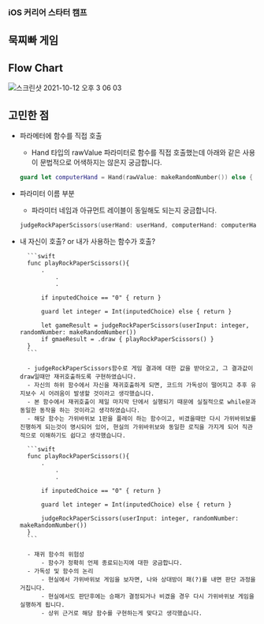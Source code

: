 ### iOS 커리어 스타터 캠프

## 묵찌빠 게임

## Flow Chart
![스크린샷 2021-10-12 오후 3 06 03](https://user-images.githubusercontent.com/83689084/136900701-5df4dc0f-d773-42a7-b4a3-41b0fdf5e005.png)

## 고민한 점
- 파라메터에 함수를 직접 호출
    - Hand 타입의 rawValue 파라미터로 함수를 직접 호출했는데 아래와 같은 사용이 문법적으로 어색하지는 않은지 궁금합니다.
    
    ```swift
    guard let computerHand = Hand(rawValue: makeRandomNumber()) else { return }
    ```
    
- 파라미터 이름 부분
    - 파라미터 네임과 아규먼트 레이블이 동일해도 되는지 궁금합니다.

    ```swift
    judgeRockPaperScissors(userHand: userHand, computerHand: computerHand)
    ```
- 내 자신이 호출? or 내가 사용하는 함수가 호출?
        
        ```swift
        func playRockPaperScissors(){
            .
        		.
        		.
            
            if inputedChoice == "0" { return }
            
            guard let integer = Int(inputedChoice) else { return }
            
            let gameResult = judgeRockPaperScissors(userInput: integer, randomNumber: makeRandomNumber())
            if gmaeResult = .draw { playRockPaperScissors() }
        }
        ```
        
        - judgeRockPaperScissors함수로 게임 결과에 대한 값을 받아오고, 그 결과값이 draw일때만 재귀호출하도록 구현하였습니다.
        - 자신의 하위 함수에서 자신을 재귀호출하게 되면, 코드의 가독성이 떨어지고 추후 유지보수 시 어려움이 발생할 것이라고 생각했습니다.
        - 본 함수에서 재귀호출이 제일 마지막 단에서 실행되기 때문에 실질적으로 while문과 동일한 동작을 하는 것이라고 생각하였습니다.
        - 해당 함수는 가위바위보 1판을 플레이 하는 함수이고, 비겼을때만 다시 가위바위보를 진행하게 되는것이 명시되어 있어, 현실의 가위바위보와 동일한 로직을 가지게 되어 직관적으로 이해하기도 쉽다고 생각했습니다.
        
        ```swift
        func playRockPaperScissors(){
            .
        		.
        		.
            
            if inputedChoice == "0" { return }
            
            guard let integer = Int(inputedChoice) else { return }
            
            judgeRockPaperScissors(userInput: integer, randomNumber: makeRandomNumber())
        }
        ```
        
        - 재귀 함수의 위험성
            - 함수가 정확히 언제 종료되는지에 대한 궁금합니다.
        - 가독성 및 함수의 논리
            - 현실에서 가위바위보 게임을 보자면, 나와 상대방이 패(?)를 내면 판단 과정을 거칩니다.
            - 현실에서도 판단후에는 승패가 결정되거나 비겼을 경우 다시 가위바위보 게임을 실행하게 됩니다.
            - 상위 근거로 해당 함수를 구현하는게 맞다고 생각했습니다.

